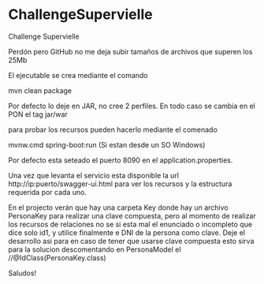 # ChallengeSupervielle
Challenge Supervielle

Perdón pero GitHub no me deja subir tamaños de archivos que superen los 25Mb

El ejecutable se crea mediante el comando

mvn clean package

Por defecto lo deje en JAR, no cree 2 perfiles.
En todo caso se cambia en el PON el tag <packaging>jar/war</packaging>

para probar los recursos pueden hacerlo mediante el comenado 

mvnw.cmd spring-boot:run (Si estan desde un SO Windows)

Por defecto esta seteado el puerto 8090 en el application.properties.

Una vez que levanta el servicio esta disponible la url
http://ip:puerto/swagger-ui.html para ver los recursos y la estructura requerida por cada uno.

En el projecto verán que hay una carpeta Key donde hay un archivo PersonaKey para realizar una clave compuesta, pero al momento de realizar los recursos de relaciones no se si esta mal el enunciado o incompleto que dice solo id1, y utilice finalmente e DNI de la persona como clave.
Deje el desarrollo asi para en caso de tener que usarse clave compuesta esto sirva para la solucion descomentando en PersonaModel el //@IdClass(PersonaKey.class)

Saludos!
